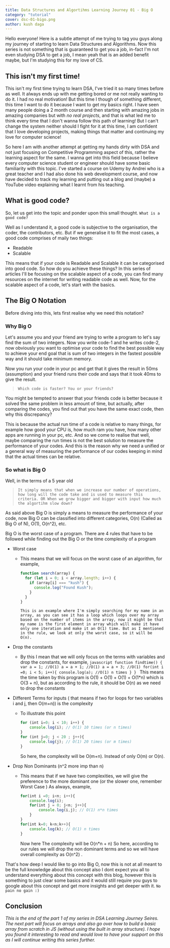 ```yaml
---
title: Data Structures and Algortihms Learning Journey 01 - Big O
category: "tutorial"
cover: dsc-01-bigo.png
author: kush daga
---
```


Hello everyone!
Here is a subtle attempt of me trying to tag you guys along my journey of starting to learn Data Structures and Algorithms. Now this series is not something that is guaranteed to get you a job, in-fact I'm not even studying DSA to get a job, I mean yeah that is an added benefit maybe, but I'm studying this for my love of CS.

## This isn't my first time!

This isn't my first time trying to learn DSA, I've tried it so many times before as well. It always ends up with me getting bored or me not really wanting to do it. I had no real motivation! But this time I though of something different, this time I want to do it because I want to get my basics right. I have seen many people doing a 2 month course and then starting with amazing jobs in amazing companies but with *no real projects*, and that is what led me to think every time that I don't wanna follow this path of learning! But I can't change the system neither should I fight for it at this time, I am confident that I love developing projects, making things that matter and continuing my love for computer science!

So here I am with another attempt at getting my hands dirty with DSA and not just focusing on Competitive Programming aspect of this, rather the learning aspect for the same. I wanna get into this field because I believe every computer science student or engineer should have some basic familiarity with this topic. I've started a course on Udemy by Andrei who is a great teacher and I had also done his web development course, and now have decided to track my learning and putting out a blog and (maybe) a YouTube video explaining what I learnt from his teaching.

## What is good code?

So, let us get into the topic and ponder upon this small thought. `What is a good code?` 

Well as I understand it, a good code is subjective to the organisation, the coder, the contributors, etc. But if we generalise it to fit the most cases, a good code comprises of maily two things:

- Readable
- Scalable

This means that if your code is Readable and Scalable it can be categorised into good code. So how do you achieve these things? In this series of articles I'll be focusing on the scalable aspect of a code, you can find many resources on the internet for writing readable code as well. Now, for the scalable aspect of a code, let's start with the basics.

## The Big O Notation

Before diving into this, lets first realise why we need this notation? 

### Why Big O

Let's assume you and your friend are trying to write a program to let's say find the sum of two integers. Now you write code-1 and he writes code-2, now obviously you want to optimise your code to find the best possible way to achieve your end goal that is sum of two integers in the fastest possible way and it should take minimum memory.

Now you run your code in your pc and get that it gives the result in 50ms (assumption) and your friend runs their code and says that it took 40ms to give the result. 

> `Which code is faster? You or your friends?`

You might be tempted to answer that your friends code is better because it solved the same problem in less amount of time, but actually, after comparing the codes, you find out that you have the same exact code, then why this discrepancy?

This is because the actual run time of a code is relative to many things, for example how good your CPU is, how much ram you have, how many other apps are running in your pc, etc. And so we come to realise that well, maybe comparing the run times is not the best solution to measure the performance of your codes. And this is the reason why we need a unified or a general way of measuring the performance of our codes keeping in mind that the actual times can be relative.

### So what is Big O

Well, in the terms of a 5 year old

> `It simply means that when we increase our number of operations, how long will the code take and is used to measure this criteria. OR When we grow bigger and bigger with input how much the algortihm slow down?`

As said above Big O is simply a means to measure the performance of your code, now Big O can be classified into different categories, O(n) (Called as Big O of N), O(1), O(n^2), etc.

Big O is the worst case of a program. There are 4 rules that have to be followed while finding out the Big O or the time complexity of a program

- Worst case

  - This means that we will focus on the worst case of an algorithm, for example, 

    ``` javascript
    function search(array) {
      for (let i = 0; i < array.length; i++) {
    ​    if (array[i] === "kush") {
    ​      console.log("Found Kush");
    ​    }
      }
    }
    ```
    
		This is an example where I'm simply searching for my name in an array, as you can see it has a loop which loops over my array based on the number of items in the array, now it might be that my name is the first element in array which will make it have only one iteration and make it an O(1) time. But as I mentioned in the rule, we look at only the worst case, so it will be O(n).
  
- Drop the constants

  - By this I mean that we will only focus on the terms with variables and drop the constants, for example,
		```javascript
		function findtime() {
			var a = 1; //O(1)
			a = a + 1; //O(1)
			a = a + 3; //O(1)
			for(int i =0; i < 5; i++){
				console.log(a); //O(1) n times
			}
		}
		```
		This means the time taken by this program is O(1) + O(1) + O(1) + O(1*n) which is O(3 + n), but as according to the rule, it should be O(n) as we need to drop the constants
    

- Different Terms for inputs ( that means if two for loops for two variables i and j, then O(m+n)) is the complexity

  - To illustrate this point

    ```javascript
    for (int i=0; i < 10; i++) {
        console.log(i); // O(1) 10 times (or n times)
    }
    for (int j=0; j < 20 ; j++){
        console.log(j); // O(1) 20 times (or m times)
    }
    ```

    So here, the complexity will be O(m+n). Instead of only O(m) or O(n).

- Drop Non Dominants (n^2 more imp than n)

  - This means that if we have two complexities, we will give the preference to the more dominant one (or the slower one, remember Worst Case ) As always, example, 

    ```javascript
    for(int i =0; i<n; i++){
        console.log(i);
        for(int j = 0; j<n; j++){
            console.log(i,j); // O(1) n*n times
        }
    }
    for(int k=0; k<n;k++){
        console.log(k); // O(1) n times
    }
    ```

    Now here The complexity will be O(n*n + n) So here, according to our rules we will drop the non dominant terms and so we will have overall complexity as O(n^2) .

That's how deep I would like to go into Big O, now this is not at all meant to be the full knowledge about this concept also  I dont expect you all to understand everything about this concept with this blog, however this is something to just clear some basics and it would still require you guys to google about this concept and get more insights and get deeper with it. `No pain no gain :)`

## Conclusion

*This is the end of the part 1 of my series in DSA Learning Journey Seires. The next part will focus on arrays and also go over how to build a basic array from scratch in JS (without using the built in array structure). I hope you found it interesting to read and would love to have your support on this as I will continue writing this series further.* 

